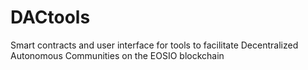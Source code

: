# DACtools
Smart contracts and user interface for tools to facilitate Decentralized Autonomous Communities on the EOSIO blockchain
